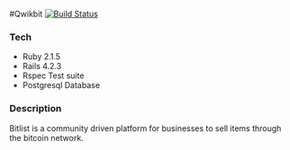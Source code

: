 #Qwikbit
[![Build Status](https://travis-ci.org/mmplisskin/rails-qwickbit.svg)](https://travis-ci.org/mmplisskin/rails-qwickbit)

### Tech
* Ruby 2.1.5
* Rails 4.2.3
* Rspec Test suite
* Postgresql Database

### Description
Bitlist is a community driven platform for businesses to sell items through the bitcoin network.
